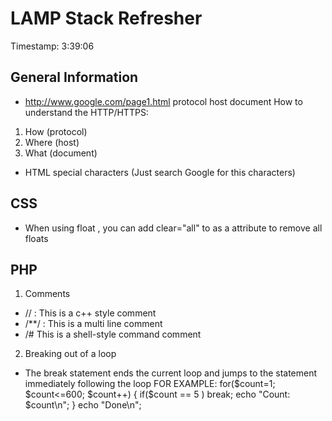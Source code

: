 # LAMP Stack Refresher

Timestamp: 3:39:06

## General Information
- http://www.google.com/page1.html
protocol host document 
How to understand the HTTP/HTTPS:
1. How (protocol)
2. Where (host)
3. What (document)

- HTML special characters (Just search Google for this characters)

## CSS
- When using float , you can add clear="all" to as a attribute to remove all floats

## PHP
1. Comments
- // : This is a c++ style comment
- /**/ : This is a multi line comment
- /# This is a shell-style command comment 

2. Breaking out of a loop
- The break statement ends the current loop and jumps to the statement immediately following the loop
FOR EXAMPLE:
for($count=1; $count<=600; $count++) {
    if($count == 5 ) break;
    echo "Count: $count\n";
}
echo "Done\n";